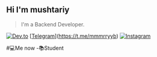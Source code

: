 ## Hi I'm mushtariy

>I'm a Backend Developer.

[![Dev.to](https://img.shields.io/badge/Dev.to-0A0A0A?style=for-the-badge&logo=dev.to&logoColor=white)](https://dev.to/mushtariy)
[[Telegram](https://img.shields.io/badge/Telegram-26A5E4?style-for-the-badge&logo-telegram&logoColor-white)](https://t.me/mmmrryyb)
[![Instagram](https://img.shields.io/badge/Instagram-E4405F?style-for-the-badge&logo=instagram&logoColor=white)](https://www.instagram.com/m.ina.24)


#💻Me now
-📚Student
